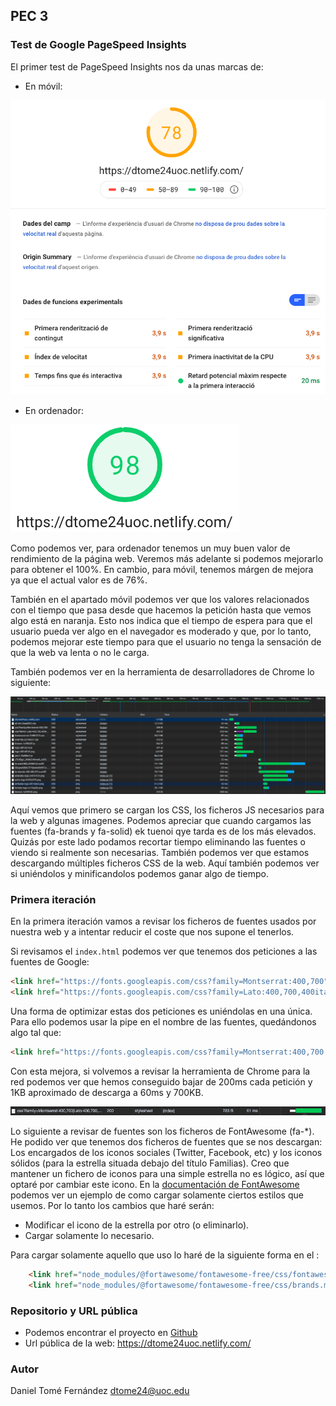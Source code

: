 ## PEC 3

### Test de Google PageSpeed Insights

El primer test de PageSpeed Insights nos da unas marcas de:

* En móvil:

![Test de móvil](../assets/docs/pagespeed-mobile-1.png)

* En ordenador:

![Test de ordenador](../assets/docs/pagespeed-pc-1.png)

Como podemos ver, para ordenador tenemos un muy buen valor de rendimiento de la página web. Veremos más adelante si podemos 
mejorarlo para obtener el 100%. En cambio, para móvil, tenemos márgen de mejora ya que el actual valor es de 76%.

También en el apartado móvil podemos ver que los valores relacionados con el tiempo que pasa desde que hacemos la petición hasta que vemos algo está en naranja.
Esto nos indica que el tiempo de espera para que el usuario pueda ver algo en el navegador es moderado y que, por lo tanto, 
podemos mejorar este tiempo para que el usuario no tenga la sensación de que la web va lenta o no le carga. 

También podemos ver en la herramienta de desarrolladores de Chrome lo siguiente:

![Herramienta de Chrome network](../assets/docs/pagespeed-mobile-network.png)

Aquí vemos que primero se cargan los CSS, los ficheros JS necesarios para la web y algunas imagenes. Podemos apreciar que
cuando cargamos las fuentes (fa-brands y fa-solid) ek tuenoi qye tarda es de los más elevados. Quizás por este lado podamos
recortar tiempo eliminando las fuentes o viendo si realmente son necesarias. También podemos ver que estamos descargando múltiples 
ficheros CSS de la web. Aquí también podemos ver si uniéndolos y minificandolos podemos ganar algo de tiempo.

### Primera iteración

En la primera iteración vamos a revisar los ficheros de fuentes usados por nuestra web y a intentar reducir el coste que nos supone
el tenerlos.

Si revisamos el `index.html` podemos ver que tenemos dos peticiones a las fuentes de Google:

```html
<link href="https://fonts.googleapis.com/css?family=Montserrat:400,700" rel="stylesheet" type="text/css">
<link href="https://fonts.googleapis.com/css?family=Lato:400,700,400italic,700italic" rel="stylesheet" type="text/css">
```

Una forma de optimizar estas dos peticiones es uniéndolas en una única. Para ello podemos usar la pipe en el nombre de 
las fuentes, quedándonos algo tal que:

```html
<link href="https://fonts.googleapis.com/css?family=Montserrat:400,700|Lato:400,700,400italic,700italic" rel="stylesheet" type="text/css">
```

Con esta mejora, si volvemos a revisar la herramienta de Chrome para la red podemos ver que hemos conseguido bajar de 
200ms cada petición y 1KB aproximado de descarga a 60ms y 700KB.

![Union fonts image](../assets/docs/network-union-fonts.png)

Lo siguiente a revisar de fuentes son los ficheros de FontAwesome  (fa-*). He podido ver que tenemos dos ficheros de 
fuentes que se nos descargan: Los encargados de los iconos sociales (Twitter, Facebook, etc) y los iconos sólidos (para 
la estrella situada debajo del título Familias). Creo que mantener un fichero de iconos para una simple estrella no es lógico,
así que optaré por cambiar este icono. En la [documentación de FontAwesome](https://fontawesome.com/how-to-use/on-the-web/setup/hosting-font-awesome-yourself#using-certain-styles)
podemos ver un ejemplo de como cargar solamente ciertos estilos que usemos. Por lo tanto los cambios que haré serán:
* Modificar el icono de la estrella por otro (o eliminarlo).
* Cargar solamente lo necesario.


Para cargar solamente aquello que uso lo haré de la siguiente forma en el <head>:
```html
    <link href="node_modules/@fortawesome/fontawesome-free/css/fontawesome.min.css" rel="stylesheet" type="text/css">
    <link href="node_modules/@fortawesome/fontawesome-free/css/brands.min.css" rel="stylesheet" type="text/css">
```


### Repositorio y URL pública

* Podemos encontrar el proyecto en [Github](https://github.com/danitome24/master-html-css-tools)
* Url pública de la web: https://dtome24uoc.netlify.com/

### Autor

Daniel Tomé Fernández <dtome24@uoc.edu>

